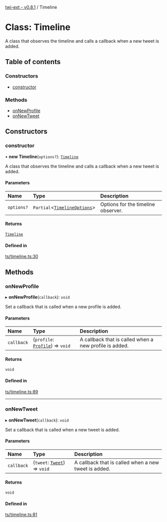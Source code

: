 [twi-ext - v0.8.1](../README.md) / Timeline

# Class: Timeline

A class that observes the timeline and calls a callback when a new tweet is added.

## Table of contents

### Constructors

- [constructor](Timeline.md#constructor)

### Methods

- [onNewProfile](Timeline.md#onnewprofile)
- [onNewTweet](Timeline.md#onnewtweet)

## Constructors

### constructor

• **new Timeline**(`options?`): [`Timeline`](Timeline.md)

A class that observes the timeline and calls a callback when a new tweet is added.

#### Parameters

| Name | Type | Description |
| :------ | :------ | :------ |
| `options?` | `Partial`\<[`TimelineOptions`](../interfaces/TimelineOptions.md)\> | Options for the timeline observer. |

#### Returns

[`Timeline`](Timeline.md)

#### Defined in

[ts/timeline.ts:30](https://github.com/Robot-Inventor/twi-ext/blob/e55cd2d8fa0f6dc5d7ec2e51e49bc3d00578e799/src/ts/timeline.ts#L30)

## Methods

### onNewProfile

▸ **onNewProfile**(`callback`): `void`

Set a callback that is called when a new profile is added.

#### Parameters

| Name | Type | Description |
| :------ | :------ | :------ |
| `callback` | (`profile`: [`Profile`](Profile.md)) => `void` | A callback that is called when a new profile is added. |

#### Returns

`void`

#### Defined in

[ts/timeline.ts:89](https://github.com/Robot-Inventor/twi-ext/blob/e55cd2d8fa0f6dc5d7ec2e51e49bc3d00578e799/src/ts/timeline.ts#L89)

___

### onNewTweet

▸ **onNewTweet**(`callback`): `void`

Set a callback that is called when a new tweet is added.

#### Parameters

| Name | Type | Description |
| :------ | :------ | :------ |
| `callback` | (`tweet`: [`Tweet`](Tweet.md)) => `void` | A callback that is called when a new tweet is added. |

#### Returns

`void`

#### Defined in

[ts/timeline.ts:81](https://github.com/Robot-Inventor/twi-ext/blob/e55cd2d8fa0f6dc5d7ec2e51e49bc3d00578e799/src/ts/timeline.ts#L81)
